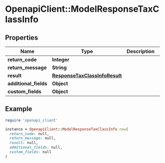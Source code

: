 # OpenapiClient::ModelResponseTaxClassInfo

## Properties

| Name | Type | Description | Notes |
| ---- | ---- | ----------- | ----- |
| **return_code** | **Integer** |  | [optional] |
| **return_message** | **String** |  | [optional] |
| **result** | [**ResponseTaxClassInfoResult**](ResponseTaxClassInfoResult.md) |  | [optional] |
| **additional_fields** | **Object** |  | [optional] |
| **custom_fields** | **Object** |  | [optional] |

## Example

```ruby
require 'openapi_client'

instance = OpenapiClient::ModelResponseTaxClassInfo.new(
  return_code: null,
  return_message: null,
  result: null,
  additional_fields: null,
  custom_fields: null
)
```

